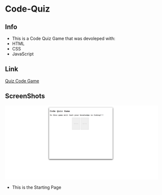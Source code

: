 # Code-Quiz
## Info

* This is a Code Quiz Game that was devoleped with:
* HTML
* CSS
* JavaScript

## Link
[Quiz Code Game](https://marcoc007.github.io/Web-APIs-Code-Quiz/)

## ScreenShots

![Screenshot](/assets/images/codequiz.png)
* This is the Starting Page 